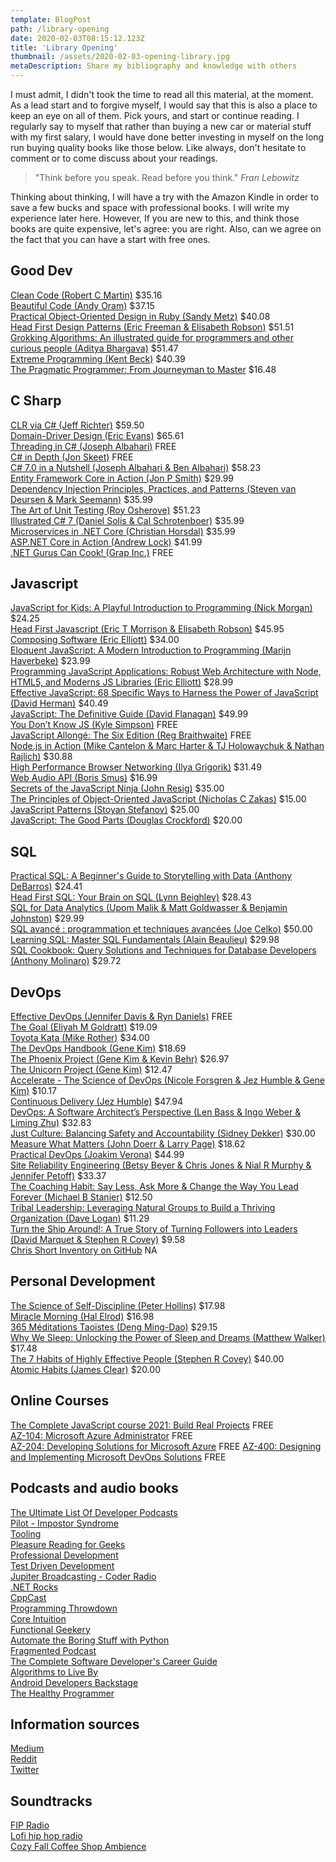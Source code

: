 ```yaml
---
template: BlogPost
path: /library-opening
date: 2020-02-03T08:15:12.123Z
title: 'Library Opening'
thumbnail: /assets/2020-02-03-opening-library.jpg
metaDescription: Share my bibliography and knowledge with others
---
```


I must admit, I didn't took the time to read all this material, at the moment. As a lead start and to forgive myself, I would say that this is also a place to keep an eye on all of them. Pick yours, and start or continue reading. I regularly say to myself that rather than buying a new car or material stuff with my first salary, I would have done better investing in myself on the long run buying quality books like those below. Like always, don't hesitate to comment or to come discuss about your readings.

> "Think before you speak. Read before you think." _Fran Lebowitz_

Thinking about thinking, I will have a try with the Amazon Kindle in order to save a few bucks and space with professional books. I will write my experience later here. However,  If you are new to this, and think those books are quite expensive, let's agree: you are right. Also, can we agree on the fact that you can have a start with free ones.

## Good Dev

[Clean Code (Robert C Martin)](https://www.amazon.com/Clean-Architecture-Craftsmans-Software-Structure/dp/0134494164/ref=sr_1_3?crid=AKBRDXZEMTZ4&dchild=1&keywords=clean+code+a+handbook+of+agile+software+craftsmanship&qid=1610816537&s=books&sprefix=clean+code%2Cstripbooks-intl-ship%2C230&sr=1-3) $35.16  
[Beautiful Code (Andy Oram)](https://www.amazon.com/Beautiful-Code-Leading-Programmers-Practice/dp/0596510047) $37.15  
[Practical Object-Oriented Design in Ruby (Sandy Metz)](https://www.amazon.com/Practical-Object-Oriented-Design-Agile-Primer-ebook-dp-B07F88LY9M/dp/B07F88LY9M/ref=mt_other?_encoding=UTF8&me=&qid=1610816672) $40.08  
[Head First Design Patterns (Eric Freeman & Elisabeth Robson)](https://www.amazon.com/Head-First-Design-Patterns-Object-Oriented-ebook/dp/B08P3X99QP/ref=sr_1_1?dchild=1&keywords=Head+First+Design+Patterns&qid=1610816706&s=digital-text&sr=1-1) $51.51  
[Grokking Algorithms: An illustrated guide for programmers and other curious people (Aditya Bhargava)](https://www.amazon.ca/Grokking-Algorithms-illustrated-programmers-curious/dp/1617292230?fbclid=IwAR3EWLZ-84Z9Nenlii76dU8sYJEPPWeZ9q13F_Nw0kP16yOe9weAQxhwl9k) $51.47  
[Extreme Programming (Kent Beck)](https://www.amazon.com/Extreme-Programming-Explained-Embrace-Change/dp/0321278658) $40.39  
[The Pragmatic Programmer: From Journeyman to Master](https://www.amazon.com/gp/product/020161622X?ie=UTF8&tag=martinfowlerc-20&linkCode=as2&camp=1789&creative=9325&creativeASIN=020161622X) $16.48  

## C Sharp

[CLR via C# (Jeff Richter)](https://www.amazon.com/CLR-via-4th-Developer-Reference/dp/0735667454) $59.50  
[Domain-Driver Design (Eric Evans)](https://www.amazon.com/Domain-Driven-Design-Tackling-Complexity-Software/dp/0321125215/ref=sr_1_1?dchild=1&keywords=Domain-Driver+Design+%28Eric+Evans%29&qid=1610817518&s=books&sr=1-1) $65.61  
[Threading in C# (Joseph Albahari)](http://www.albahari.com/threading/) FREE  
[C# in Depth (Jon Skeet)](https://csharpindepth.com/downloads) FREE  
[C# 7.0 in a Nutshell (Joseph Albahari & Ben Albahari)](https://www.amazon.com/C-7-0-Nutshell-Definitive-Reference/dp/1491987650) $58.23  
[Entity Framework Core in Action (Jon P Smith)](https://www.manning.com/books/entity-framework-core-in-action) $29.99  
[Dependency Injection Principles, Practices, and Patterns (Steven van Deursen & Mark Seemann)](https://www.manning.com/books/dependency-injection-principles-practices-patterns) $35.99  
[The Art of Unit Testing (Roy Osherove)](https://www.amazon.fr/gp/product/1933988274/ref=x_gr_w_bb_sout?ie=UTF8&tag=x_gr_w_bb_fr-21&linkCode=ur2&camp=1642&creative=6746) $51.23  
[Illustrated C# 7 (Daniel Solis & Cal Schrotenboer)](https://www.apress.com/gp/book/9781484232873) $35.99  
[Microservices in .NET Core (Christian Horsdal)](https://www.manning.com/books/microservices-in-net-core-second-edition) $35.99  
[ASP.NET Core in Action (Andrew Lock)](https://www.manning.com/books/asp-net-core-in-action-second-edition) $41.99  
[.NET Gurus Can Cook! (Grap Inc.)](https://www.microsoft.com/fr-fr/p/net-gurus-can-cook/9wzdncrdps5d?cid=msft_web_chart&activetab=pivot:overviewtab) FREE

## Javascript

[JavaScript for Kids: A Playful Introduction to Programming (Nick Morgan)](https://www.amazon.com/JavaScript-Kids-Playful-Introduction-Programming/dp/1593274084/ref=as_li_ss_tl?_encoding=UTF8&qid=&sr=&linkCode=ll1&tag=eejs-20&linkId=78320bf6b48bd7f6549a22f9abadc66c) $24.25  
[Head First Javascript (Eric T Morrison & Elisabeth Robson)](https://www.amazon.fr/dp/144934013X?linkCode=gs2&tag=javarevisit04-21) $45.95  
[Composing Software (Eric Elliott)](https://leanpub.com/composingsoftware) $34.00  
[Eloquent JavaScript: A Modern Introduction to Programming (Marijn Haverbeke)](https://www.amazon.com/Eloquent-JavaScript-3rd-Introduction-Programming/dp/1593279507/ref=as_li_ss_tl?ie=UTF8&linkCode=ll1&tag=eejs-20&linkId=ae5b8f9de89a5f5b0eab39ba8c32fe12) $23.99  
[Programming JavaScript Applications: Robust Web Architecture with Node, HTML5, and Moderns JS Libraries (Eric Elliott)](https://www.amazon.com/gp/product/1491950293/) $28.99  
[Effective JavaScript: 68 Specific Ways to Harness the Power of JavaScript (David Herman)](https://medium.com/javascript-scene/12-books-every-javascript-developer-should-read-9da76157fb3) $40.49  
[JavaScript: The Definitive Guide (David Flanagan)](https://www.amazon.com/JavaScript-Definitive-Guide-Activate-Guides/dp/0596805527/ref=as_li_ss_tl?ie=UTF8&redirect=true&linkCode=ll1&tag=eejs-20&linkId=11a79cf9e89a54625cb3a8e8ff2dc8d5) $49.99  
[You Don’t Know JS (Kyle Simpson)](https://github.com/getify/You-Dont-Know-JS) FREE  
[JavaScript Allongé: The Six Edition (Reg Braithwaite)](https://leanpub.com/javascriptallongesix) FREE  
[Node.js in Action (Mike Cantelon & Marc Harter & TJ Holowaychuk & Nathan Rajlich)](https://www.amazon.com/Node-js-Action-Mike-Cantelon/dp/1617290572/ref=as_li_ss_tl?ie=UTF8&qid=1466640698&sr=8-1&keywords=node.js+in+action&linkCode=ll1&tag=eejs-20&linkId=57fbe05f198dad9e06df1c1f8fc29a4c) $30.88  
[High Performance Browser Networking (Ilya Grigorik)](https://www.amazon.com/High-Performance-Browser-Networking-performance/dp/1449344763/ref=as_li_ss_tl?ie=UTF8&linkCode=ll1&tag=eejs-20&linkId=c73d0d3fc227d36ddc90e2d708f3fb8a) $31.49  
[Web Audio API (Boris Smus)](https://www.amazon.com/Web-Audio-API-Boris-Smus/dp/1449332684/ref=as_li_ss_tl?ie=UTF8&linkCode=ll1&tag=eejs-20&linkId=cf1c22140cd7016a4d2b3146b02bbaee) $16.99  
[Secrets of the JavaScript Ninja (John Resig)](https://www.amazon.fr/dp/193398869X?linkCode=gs2&tag=javarevisit04-21) $35.00  
[The Principles of Object-Oriented JavaScript (Nicholas C Zakas)](https://www.amazon.fr/dp/1593275404?linkCode=gs2&tag=javarevisit04-21) $15.00  
[JavaScript Patterns (Stoyan Stefanov)](https://www.amazon.fr/dp/0596806752?linkCode=gs2&tag=javarevisit04-21) $25.00  
[JavaScript: The Good Parts (Douglas Crockford)](https://www.amazon.fr/dp/0596517742?linkCode=gs2&tag=javarevisit04-21) $20.00  

## SQL

[Practical SQL: A Beginner's Guide to Storytelling with Data (Anthony DeBarros)](https://www.amazon.com/Practical-SQL-Beginners-Guide-Storytelling/dp/1593278276) $24.41  
[Head First SQL: Your Brain on SQL (Lynn Beighley)](https://www.amazon.fr/Head-First-SQL-Brain-Learners-ebook/dp/B009VQ7NIQ) $28.43  
[SQL for Data Analytics (Upom Malik & Matt Goldwasser & Benjamin Johnston)](https://www.amazon.com/SQL-Data-Analytics-efficient-analysis-ebook/dp/B07QVQGBXB) $29.99  
[SQL avancé : programmation et techniques avancées (Joe Celko)](https://www.amazon.fr/SQL-avancé-programmation-techniques-avancées/dp/2711786501) $50.00  
[Learning SQL: Master SQL Fundamentals (Alain Beaulieu)](https://www.amazon.com/_/dp/0596520832?tag=oreilly20-20) $29.98  
[SQL Cookbook: Query Solutions and Techniques for Database Developers (Anthony Molinaro)](https://www.amazon.com/SQL-Cookbook-Solutions-Techniques-Developers-ebook/dp/B0026OR3KI) $29.72  

## DevOps 

[Effective DevOps (Jennifer Davis & Ryn Daniels)](https://azure.microsoft.com/en-us/resources/effective-devops/) FREE  
[The Goal (Eliyah M Goldratt)](https://www.amazon.com/Goal-Process-Ongoing-Improvement/dp/0884271951) $19.09  
[Toyota Kata (Mike Rother)](https://www.mhprofessional.com/9780071635233-usa-toyota-kata-managing-people-for-improvement-adaptiveness-and-superior-results-group) $34.00  
[The DevOps Handbook (Gene Kim)](https://www.amazon.com/DevOps-Handbook-World-Class-Reliability-Organizations/dp/1942788002) $18.69  
[The Phoenix Project (Gene Kim & Kevin Behr)](https://www.amazon.com/Phoenix-Project-DevOps-Helping-Business/dp/0988262592) $26.97  
[The Unicorn Project (Gene Kim)](https://www.amazon.com/Unicorn-Project-Developers-Disruption-Thriving-ebook/dp/B07QT9QR41) $12.47  
[Accelerate - The Science of DevOps (Nicole Forsgren & Jez Humble & Gene Kim)](https://www.amazon.com/Accelerate-Software-Performing-Technology-Organizations/dp/1942788339) $10.17  
[Continuous Delivery (Jez Humble)](https://www.amazon.com/gp/product/0321601912?ie=UTF8&tag=martinfowlerc-20&linkCode=as2&camp=1789&creative=9325&creativeASIN=0321601912) $47.94  
[DevOps: A Software Architect’s Perspective (Len Bass & Ingo Weber & Liming Zhu)](https://www.oreilly.com/library/view/devops-a-software/9780134049885/) $32.83  
[Just Culture: Balancing Safety and Accountability (Sidney Dekker)](https://www.routledge.com/Just-Culture-Balancing-Safety-and-Accountability/Dekker/p/book/9781409440604) $30.00  
[Measure What Matters (John Doerr & Larry Page)](https://www.amazon.com/Measure-What-Matters-Google-Foundation/dp/0525536221) $18.62  
[Practical DevOps (Joakim Verona)](https://www.amazon.com/Practical-DevOps-Joakim-Verona/dp/1785882872) $44.99  
[Site Reliability Engineering (Betsy Beyer & Chris Jones & Nial R Murphy & Jennifer Petoff)](https://www.oreilly.com/library/view/site-reliability-engineering/9781491929117/) $33.37  
[The Coaching Habit: Say Less, Ask More & Change the Way You Lead Forever (Michael B Stanier)](https://www.amazon.com/gp/product/0978440749/ref=as_li_tl?ie=UTF8&camp=1789&creative=390957&creativeASIN=0978440749&linkCode=as2&tag=boxofcra-20&linkId=7JRCRZUJX7T5T2V5) $12.50  
[Tribal Leadership: Leveraging Natural Groups to Build a Thriving Organization (Dave Logan)](https://www.amazon.com/gp/product/0061251321/ref=as_li_tf_tl?ie=UTF8&tag=csync-20&linkCode=as2&camp=217153&creative=399701&creativeASIN=0061251321) $11.29  
[Turn the Ship Around!: A True Story of Turning Followers into Leaders (David Marquet & Stephen R Covey)](https://www.amazon.com/Turn-Ship-Around-Turning-Followers/dp/1591846404/?s=books&keywords=leadership) $9.58  
[Chris Short Inventory on GitHub](https://github.com/chris-short/DevOps-README.md) NA

## Personal Development

[The Science of Self-Discipline (Peter Hollins)](https://www.amazon.ca/dp/197905116X/ref=sspa_dk_detail_4?psc=1&spLa=ZW5jcnlwdGVkUXVhbGlmaWVyPUEyT0IwRzJXU0U0NzJQJmVuY3J5cHRlZElkPUEwMDkyMDY2MVlKMUtVR1ozSDY1RSZlbmNyeXB0ZWRBZElkPUEwNzQzODE3MlBSTVVDUEgyNU4xJndpZGdldE5hbWU9c3BfZGV0YWlsMiZhY3Rpb249Y2xpY2tSZWRpcmVjdCZkb05vdExvZ0NsaWNrPXRydWU=) $17.98  
[Miracle Morning (Hal Elrod)](https://www.amazon.fr/Miracle-Morning-Hal-ELROD/dp/275408472X) $16.98  
[365 Méditations Taoïstes (Deng Ming-Dao)](https://www.amazon.com/Tao-Au-Jour-Méditations-Spiritualites/dp/2226130861) $29.15   
[Why We Sleep: Unlocking the Power of Sleep and Dreams (Matthew Walker)](https://www.amazon.com/Why-We-Sleep-Unlocking-Dreams/dp/1501144324/ref=sr_1_1?dchild=1&keywords=Why+We+Sleep&qid=1610915318&s=books&sr=1-1) $17.48  
[The 7 Habits of Highly Effective People (Stephen R Covey)](https://www.amazon.fr/Habits-Highly-Effective-People-Powerful/dp/0743269519) $40.00  
[Atomic Habits (James Clear)](https://www.amazon.fr/dp/1847941834?psc=1&pf_rd_p=cb41c7a6-352a-4ce0-9db3-fe304fce8369&pf_rd_r=27CREQW75TFQSGNNECCM&pd_rd_wg=1mKct&pd_rd_i=1847941834&pd_rd_w=qo3h8&pd_rd_r=a89a9a33-ed5a-4907-ba70-25d443936156&ref_=pd_luc_rh_crh_rh_bxgy_01_02_t_img_lh) $20.00    

## Online Courses

[The Complete JavaScript course 2021: Build Real Projects](https://www.udemy.com/course/the-complete-javascript-course/?ranMID=39197&ranEAID=JVFxdTr9V80&ranSiteID=JVFxdTr9V80-jQ49B9mlkTrDSKSBOoug4w&LSNPUBID=JVFxdTr9V80&utm_source=aff-campaign&utm_medium=udemyads) FREE  
[AZ-104: Microsoft Azure Administrator](https://docs.microsoft.com/en-us/learn/certifications/exams/az-104) FREE  
[AZ-204: Developing Solutions for Microsoft Azure](https://docs.microsoft.com/en-us/learn/certifications/exams/az-204) FREE
[AZ-400: Designing and Implementing Microsoft DevOps Solutions](https://docs.microsoft.com/en-us/learn/certifications/exams/az-400) FREE  

## Podcasts and audio books

[The Ultimate List Of Developer Podcasts](https://simpleprogrammer.com/ultimate-list-developer-podcasts/)  
[Pilot - Impostor Syndrome](https://www.grok-interactive.com/podcast/pilot-impostor-syndrome/)  
[Tooling](https://www.grok-interactive.com/podcast/tooling/)  
[Pleasure Reading for Geeks](https://www.grok-interactive.com/podcast/pleasure-reading-for-geeks/)  
[Professional Development](https://www.grok-interactive.com/podcast/professional-development/)  
[Test Driven Development](https://www.grok-interactive.com/podcast/test-driven-development/)  
[Jupiter Broadcasting - Coder Radio](https://www.jupiterbroadcasting.com/show/coderradio/)  
[.NET Rocks](https://www.dotnetrocks.com)  
[CppCast](https://cppcast.com)  
[Programming Throwdown](https://www.programmingthrowdown.com)  
[Core Intuition](https://coreint.org//)  
[Functional Geekery](https://www.functionalgeekery.com)  
[Automate the Boring Stuff with Python](https://automatetheboringstuff.com)  
[Fragmented Podcast](https://fragmentedpodcast.com)  
[The Complete Software Developer's Career Guide](https://www.amazon.fr/Complete-Software-Developers-Career-Guide/dp/B078J4GFC1/ref=sr_1_1?camp=1789&creative=9325&creativeASIN=B078J67VNF&dchild=1&keywords=The+Complete+Software+Developer%27s+Career+Guide%3A+How+to+Learn+Programming+Languages+Quickly%2C+Ace+Your+Programming+Interview%2C+and+Land+Your+Software+Developer+Dream+Job&linkCode=gs3&linkId=0dfcaf3aee771bea7e4f3d80fd709697&qid=1610915570&quartzVehicle=609-3&replacementKeywords=the+complete+software+developer%27s+career+guide%3A+how+to+learn+programming+languages+quickly%2C+your+programming+interview%2C+and+land+your+software+developer+dream+job&sr=8-1&tag=codinginflo0e-21)  
[Algorithms to Live By](https://www.amazon.com/gp/product/B01D24NAL6/ref=as_li_tl?ie=UTF8&tag=codinginflow-20&camp=1789&creative=9325&linkCode=as2&creativeASIN=B01D24NAL6&linkId=a7fef9f29177e6a12572fcfd5a65e84c)  
[Android Developers Backstage](http://androidbackstage.blogspot.com)  
[The Healthy Programmer](https://www.amazon.fr/Healthy-Programmer-Feel-Better-Coding-ebook/dp/B00FAXNM2A/ref=sr_1_2?camp=1789&creative=9325&creativeASIN=B073DDSKHK&dchild=1&keywords=The+Healthy+Programmer%3A+Get+Fit%2C+Feel+Better%2C+and+Keep+Coding&linkCode=gs3&linkId=61f8bab64d05a557af7ed8c61a50013f&qid=1610915748&sr=8-2&tag=codinginflo0e-21)  

## Information sources

[Medium](https://medium.com)  
[Reddit](https://www.reddit.com/r/learnprogramming/)  
[Twitter](https://twitter.com/home)  

## Soundtracks

[FIP Radio](https://www.fip.fr)  
[Lofi hip hop radio](https://www.youtube.com/watch/5qap5aO4i9A)  
[Cozy Fall Coffee Shop Ambience](https://www.youtube.com/watch?v=VMAPTo7RVCo)